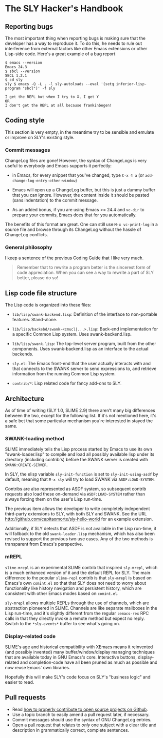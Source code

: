 # The SLY Hacker's Handbook

## Reporting bugs

The most important thing when reporting bugs is making sure that the
developer has a way to reproduce it. To do this, he needs to rule out
interference from external factors like other Emacs extensions or
other Lisp-side code. Here's a great example of a bug report

```
$ emacs --version
Emacs 24.3
$ sbcl --version
SBCL 1.2.1
$ cd sly
sly $ emacs -Q -L . -l sly-autoloads --eval '(setq inferior-lisp-program "sbcl")' -f sly

I get the REPL but when I try to X, I get Y
OR
I don't get the REPL at all because frankinbogen!
```


## Coding style

This section is very empty, in the meantime try to be sensible and
emulate or improve on SLY's existing style.

### Commit messages

ChangeLog files are gone! However, the syntax of ChangeLogs is very
useful to everybody and Emacs supports it perfectly:

* in Emacs, for every snippet that you've changed, type `C-x 4 a` (or
  `add-change-log-entry-other-window`)

* Emacs will open up a ChangeLog buffer, but this is just a dummy
  buffer that you can ignore. However, the content inside it should be
  pasted (sans indentation) to the commit message.

* As an added bonus, if you are using Emacs >= 24.4 and `vc-dir` to
  prepare your commits, Emacs does that for you automatically.

The benefits of this format are great. One can still use `M-x
vc-print-log` in a source file and browse through its ChangeLog
without the hassle of ChangeLog conflicts.

### General philosophy

I keep a sentence of the previous Coding Guide that I like very much.

> Remember that to rewrite a program better is the sincerest form of
> code appreciation. When you can see a way to rewrite a part of SLY
> better, please do so!


## Lisp code file structure

The Lisp code is organized into these files:

* `lib/lisp/swank-backend.lisp`: Definition of the interface to non-portable
features.  Stand-alone.

* `lib/lisp/backebd/swank-<cmucl|...>.lisp`: Back-end implementation
for a specific Common Lisp system.  Uses swank-backend.lisp.

* `lib/lisp/swank.lisp`: The top-level server program, built from the other
components.  Uses swank-backend.lisp as an interface to the actual
backends.

* `sly.el`: The Emacs front-end that the user actually interacts
with and that connects to the SWANK server to send expressions to, and
retrieve information from the running Common Lisp system.

* `contrib/*`: Lisp related code for fancy add-ons to SLY.


## Architecture

As of time of writing (SLY 1.0, SLIME 2.9) there aren't many big
differences between the two, except for the following list. If it's
not mentioned here, it's a safe bet that some particular mechanism
you're interested in stayed the same.

### SWANK-loading method

SLIME immediately tells the Lisp process started by Emacs to use its
own "swank-loader.lisp" to compile and load all possibly available
lisp under its directory (including contrib's) before the SWANK server
is created with `SWANK:CREATE-SERVER`.

In SLY, the elisp variable `sly-init-function` is set to
`sly-init-using-asdf` by default, meaning that `M-x sly` will try to
load SWANK via `ASDF:LOAD-SYSTEM`.

Contribs are also represented as ASDF system, so subsequent contrib
requests also load these on-demand via `ASDF:LOAD-SYSTEM` rather than
always forcing them on the user's Lisp run-time.

The previous item allows the developer to write completely independent
third-party extensions to SLY, with both SLY and SWANK. See the URL
http://github.com/capitaomorte/sly-hello-world for an example
extension.

Additionally, if SLY detects that ASDF is not available in the Lisp
run-time, it will fallback to the old `swank-loader.lisp` mechanism,
which has also been revised to support the previous two use cases. Any
of the two methods is transparent from Emacs's perspective.

### mREPL

`slime-mrepl` is an experimental SLIME contrib that inspired
`sly-mrepl`, which is a much enhanced version of it and the default
REPL for SLY. The main difference to the popular `slime-repl` contrib
is that `sly-mrepl` is based on Emacs's own `comint.el` so that that
SLY does not need to worry about functionality like history navigation
and persistent history, which are consistent with other Emacs modes
based on `comint.el`.

`sly-mrepl` allows multiple REPLs through the use of channels, which
are abstraction pioneered in SLIME. Channels are like separate
mailboxes in the Lisp run-time, and it's slightly different from the
regular `:emacs-rex` RPC calls in that they directly invoke a remote
method but expect no reply. Switch to the `*sly-events*` buffer to see
what's going on.

### Display-related code

SLIME's age and historical compatibility with XEmacs means it
reinvented (and possibly invented) many buffer/window/display managing
techniques that are available today in GNU Emacs's core. Interactive
buttons, display-related and completion-code have all been pruned as
much as possible and now reuse Emacs' own libraries.

Hopefully this will make SLY's code focus on SLY's "business logic"
and easier to read. 


## Pull requests

* Read [how to properly contribute to open source projects on Github][1].
* Use a topic branch to easily amend a pull request later, if necessary.
* Commit messages should use the syntax of GNU ChangeLog entries.
* Open a [pull request][2] that relates to *only* one subject with a
  clear title and description in grammatically correct, complete
  sentences.

[1]: http://gun.io/blog/how-to-github-fork-branch-and-pull-request
[2]: https://help.github.com/articles/using-pull-requests
[3]: http://www.gnu.org/prep/standards/html_node/Style-of-Change-Logs.html#Style-of-Change-Logs
